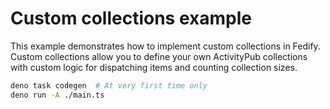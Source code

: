 Custom collections example
==========================

This example demonstrates how to implement custom collections in Fedify.
Custom collections allow you to define your own ActivityPub collections with
custom logic for dispatching items and counting collection sizes.

~~~~ sh
deno task codegen  # At very first time only
deno run -A ./main.ts
~~~~
